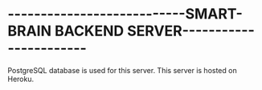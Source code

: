 # ---------------------------SMART-BRAIN BACKEND SERVER-----------------------

PostgreSQL database is used for this server. This server is hosted on Heroku.

